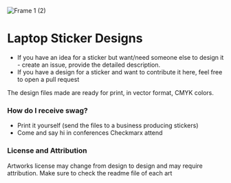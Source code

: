 ![Frame 1 (2)](https://user-images.githubusercontent.com/1287098/147248514-d75815b1-a92e-47c8-b41b-442b03286102.png)

# Laptop Sticker Designs

- If you have an idea for a sticker but want/need someone else to design it - create an issue, provide the detailed description.
- If you have a design for a sticker and want to contribute it here, feel free to open a pull request

The design files made are ready for print, in vector format, CMYK colors.


### How do I receive swag?
- Print it yourself (send the files to a business producing stickers)
- Come and say hi in conferences Checkmarx attend


### License and Attribution
Artworks license may change from design to design and may require attribution. Make sure to check the readme file of each art
